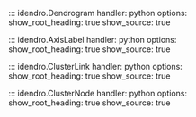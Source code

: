 ::: idendro.Dendrogram
    handler: python
    options:      
      show_root_heading: true
      show_source: true 

::: idendro.AxisLabel
    handler: python
    options:      
      show_root_heading: true
      show_source: true 

::: idendro.ClusterLink
    handler: python
    options:      
      show_root_heading: true
      show_source: true 

::: idendro.ClusterNode
    handler: python
    options:      
      show_root_heading: true
      show_source: true 